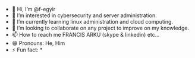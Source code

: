 - 👋 Hi, I’m @f-egyir
- 👀 I’m interested in cybersecurity and server administration.
- 🌱 I’m currently learning linux administration and cloud computing.
- 💞️ I’m looking to collaborate on any project to improve on my knowledge.
- 📫 How to reach me FRANCIS ARKU (skype & linkedin) etc...
- 😄 Pronouns: He, Him
- ⚡ Fun fact: *

<!---
f-egyir/f-egyir is a ✨ special ✨ repository because its `README.md` (this file) appears on your GitHub profile.
You can click the Preview link to take a look at your changes.
--->
